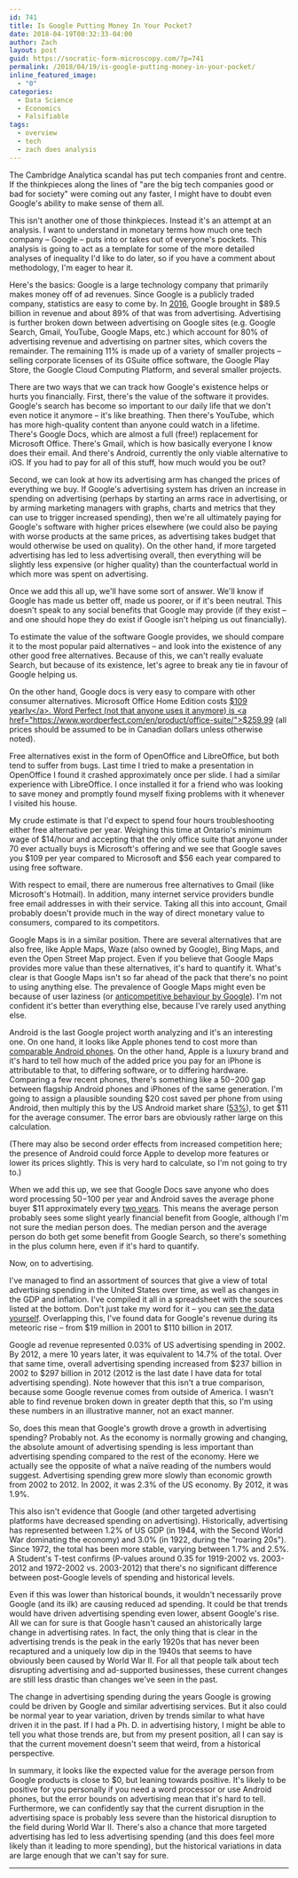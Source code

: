 ```yaml
---
id: 741
title: Is Google Putting Money In Your Pocket?
date: 2018-04-19T00:32:33-04:00
author: Zach
layout: post
guid: https://socratic-form-microscopy.com/?p=741
permalink: /2018/04/19/is-google-putting-money-in-your-pocket/
inline_featured_image:
  - "0"
categories:
  - Data Science
  - Economics
  - Falsifiable
tags:
  - overview
  - tech
  - zach does analysis
---
```


The Cambridge Analytica scandal has put tech companies front and centre. If the thinkpieces along the lines of "are the big tech companies good or bad for society" were coming out any faster, I might have to doubt even Google's ability to make sense of them all.

This isn't another one of those thinkpieces. Instead it's an attempt at an analysis. I want to understand in monetary terms how much one tech company – Google – puts into or takes out of everyone's pockets. This analysis is going to act as a template for some of the more detailed analyses of inequality I'd like to do later, so if you have a comment about methodology, I'm eager to hear it.

Here's the basics: Google is a large technology company that primarily makes money off of ad revenues. Since Google is a publicly traded company, statistics are easy to come by. In <a href="https://www.investopedia.com/articles/investing/020515/business-google.asp">2016</a>, Google brought in $89.5 billion in revenue and about 89% of that was from advertising. Advertising is further broken down between advertising on Google sites (e.g. Google Search, Gmail, YouTube, Google Maps, etc.) which account for 80% of advertising revenue and advertising on partner sites, which covers the remainder. The remaining 11% is made up of a variety of smaller projects – selling corporate licenses of its GSuite office software, the Google Play Store, the Google Cloud Computing Platform, and several smaller projects.

There are two ways that we can track how Google's existence helps or hurts you financially. First, there's the value of the software it provides. Google's search has become so important to our daily life that we don't even notice it anymore – it's like breathing. Then there's YouTube, which has more high-quality content than anyone could watch in a lifetime. There's Google Docs, which are almost a full (free!) replacement for Microsoft Office. There's Gmail, which is how basically everyone I know does their email. And there's Android, currently the only viable alternative to iOS. If you had to pay for all of this stuff, how much would you be out?

Second, we can look at how its advertising arm has changed the prices of everything we buy. If Google's advertising system has driven an increase in spending on advertising (perhaps by starting an arms race in advertising, or by arming marketing managers with graphs, charts and metrics that they can use to trigger increased spending), then we're all ultimately paying for Google's software with higher prices elsewhere (we could also be paying with worse products at the same prices, as advertising takes budget that would otherwise be used on quality). On the other hand, if more targeted advertising has led to less advertising overall, then everything will be slightly less expensive (or higher quality) than the counterfactual world in which more was spent on advertising.

Once we add this all up, we'll have some sort of answer. We'll know if Google has made us better off, made us poorer, or if it's been neutral. This doesn't speak to any social benefits that Google may provide (if they exist – and one should hope they do exist if Google isn't helping us out financially).

To estimate the value of the software Google provides, we should compare it to the most popular paid alternatives – and look into the existence of any other good free alternatives. Because of this, we can't really evaluate Search, but because of its existence, let's agree to break any tie in favour of Google helping us.

On the other hand, Google docs is very easy to compare with other consumer alternatives. Microsoft Office Home Edition costs <a href="https://www.microsoft.com/en-ca/store/d/office-365-home/CFQ7TTC0K5DM/007P?OCID=AID695749_SEM_V%40sSYQAAACdIqeAD%3a20180414042342%3as&amp;cl_vend=google&amp;cl_ch=shopping&amp;cl_camp=1335102185&amp;cl_adg=52924973229&amp;cl_crtv=259910509131&amp;cl_kw=&amp;cl_pub=google.com&amp;">$109 yearly</a>. Word Perfect (not that anyone uses it anymore) is <a href="https://www.wordperfect.com/en/product/office-suite/">$259.99</a> (all prices should be assumed to be in Canadian dollars unless otherwise noted).

Free alternatives exist in the form of OpenOffice and LibreOffice, but both tend to suffer from bugs. Last time I tried to make a presentation in OpenOffice I found it crashed approximately once per slide. I had a similar experience with LibreOffice. I once installed it for a friend who was looking to save money and promptly found myself fixing problems with it whenever I visited his house.

My crude estimate is that I'd expect to spend four hours troubleshooting either free alternative per year. Weighing this time at Ontario's minimum wage of $14/hour and accepting that the only office suite that anyone under 70 ever actually buys is Microsoft's offering and we see that Google saves you $109 per year compared to Microsoft and $56 each year compared to using free software.

With respect to email, there are numerous free alternatives to Gmail (like Microsoft's Hotmail). In addition, many internet service providers bundle free email addresses in with their service. Taking all this into account, Gmail probably doesn't provide much in the way of direct monetary value to consumers, compared to its competitors.

Google Maps is in a similar position. There are several alternatives that are also free, like Apple Maps, Waze (also owned by Google), Bing Maps, and even the Open Street Map project. Even if you believe that Google Maps provides more value than these alternatives, it's hard to quantify it. What's clear is that Google Maps isn't so far ahead of the pack that there's no point to using anything else. The prevalence of Google Maps might even be because of user laziness (or <a href="https://www.huffingtonpost.com/entry/google-fine-anti-competitive-practices_us_59522cc0e4b0da2c731e52df">anticompetitive behaviour by Google</a>). I'm not confident it's better than everything else, because I've rarely used anything else.

Android is the last Google project worth analyzing and it's an interesting one. On one hand, it looks like Apple phones tend to cost more than <a href="https://www.phonearena.com/phones/compare/Samsung-Galaxy-S8,Apple-iPhone-8/phones/10311%2C10408">comparable Android phones</a>. On the other hand, Apple is a luxury brand and it's hard to tell how much of the added price you pay for an iPhone is attributable to that, to differing software, or to differing hardware. Comparing a few recent phones, there's something like a $50-$200 gap between flagship Android phones and iPhones of the same generation. I'm going to assign a plausible sounding $20 cost saved per phone from using Android, then multiply this by the US Android market share (<a href="https://www.statista.com/topics/2711/us-smartphone-market/">53%</a>), to get $11 for the average consumer. The error bars are obviously rather large on this calculation.

(There may also be second order effects from increased competition here; the presence of Android could force Apple to develop more features or lower its prices slightly. This is very hard to calculate, so I'm not going to try to.)

When we add this up, we see that Google Docs save anyone who does word processing $50-$100 per year and Android saves the average phone buyer $11 approximately every <a href="http://www.businessinsider.com/how-long-people-wait-to-upgrade-phones-chart-2017-3">two years</a>. This means the average person probably sees some slight yearly financial benefit from Google, although I'm not sure the median person does. The median person and the average person do both get some benefit from Google Search, so there's something in the plus column here, even if it's hard to quantify.

Now, on to advertising.

I've managed to find an assortment of sources that give a view of total advertising spending in the United States over time, as well as changes in the GDP and inflation. I've compiled it all in a spreadsheet with the sources listed at the bottom. Don't just take my word for it – you can <a href="https://docs.google.com/spreadsheets/d/13NHjDdBne4ADONrJ2QfIiZz68Q1QW9fiW1jcQ-l1zC0/edit?usp=sharing">see the data yourself</a>. Overlapping this, I've found data for Google's revenue during its meteoric rise – from $19 million in 2001 to $110 billion in 2017.

Google ad revenue represented 0.03% of US advertising spending in 2002. By 2012, a mere 10 years later, it was equivalent to 14.7% of the total. Over that same time, overall advertising spending increased from $237 billion in 2002 to $297 billion in 2012 (2012 is the last date I have data for total advertising spending). Note however that this isn't a true comparison, because some Google revenue comes from outside of America. I wasn't able to find revenue broken down in greater depth that this, so I'm using these numbers in an illustrative manner, not an exact manner.

So, does this mean that Google's growth drove a growth in advertising spending? Probably not. As the economy is normally growing and changing, the absolute amount of advertising spending is less important than advertising spending compared to the rest of the economy. Here we actually see the opposite of what a naïve reading of the numbers would suggest. Advertising spending grew more slowly than economic growth from 2002 to 2012. In 2002, it was 2.3% of the US economy. By 2012, it was 1.9%.

This also isn't evidence that Google (and other targeted advertising platforms have decreased spending on advertising). Historically, advertising has represented between 1.2% of US GDP (in 1944, with the Second World War dominating the economy) and 3.0% (in 1922, during the "roaring 20s"). Since 1972, the total has been more stable, varying between 1.7% and 2.5%. A Student's T-test confirms (P-values around 0.35 for 1919-2002 vs. 2003-2012 and 1972-2002 vs. 2003-2012) that there's no significant difference between post-Google levels of spending and historical levels.

Even if this was lower than historical bounds, it wouldn't necessarily prove Google (and its ilk) are causing reduced ad spending. It could be that trends would have driven advertising spending even lower, absent Google's rise. All we can for sure is that Google hasn't caused an ahistorically large change in advertising rates. In fact, the only thing that is clear in the advertising trends is the peak in the early 1920s that has never been recaptured and a uniquely low dip in the 1940s that seems to have obviously been caused by World War II. For all that people talk about tech disrupting advertising and ad-supported businesses, these current changes are still less drastic than changes we've seen in the past.

The change in advertising spending during the years Google is growing could be driven by Google and similar advertising services. But it also could be normal year to year variation, driven by trends similar to what have driven it in the past. If I had a Ph. D. in advertising history, I might be able to tell you what those trends are, but from my present position, all I can say is that the current movement doesn't seem that weird, from a historical perspective.

In summary, it looks like the expected value for the average person from Google products is close to $0, but leaning towards positive. It's likely to be positive for you personally if you need a word processor or use Android phones, but the error bounds on advertising mean that it's hard to tell. Furthermore, we can confidently say that the current disruption in the advertising space is probably less severe than the historical disruption to the field during World War II. There's also a chance that more targeted advertising has led to less advertising spending (and this does feel more likely than it leading to more spending), but the historical variations in data are large enough that we can't say for sure.

<hr class="post-end" />
